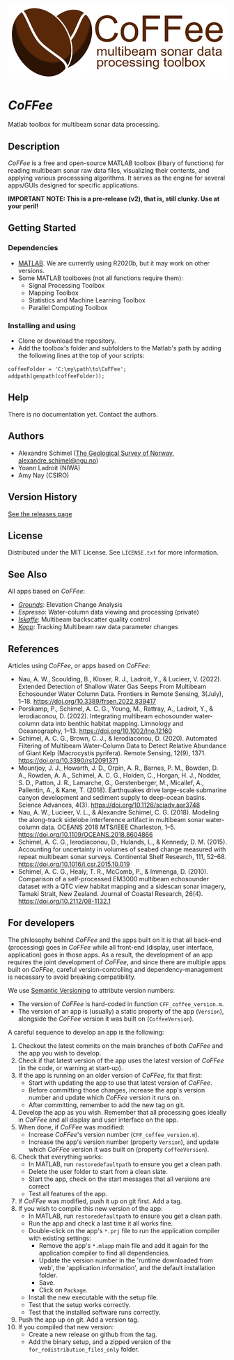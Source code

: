 ![](https://github.com/alexschimel/CoFFee/blob/master/apps/logo/coffee_banner.png?raw=true)

# *CoFFee*

Matlab toolbox for multibeam sonar data processing.

## Description

*CoFFee* is a free and open-source MATLAB toolbox (libary of functions) for reading multibeam sonar raw data files, visualizing their contents, and applying various processsing algorithms. It serves as the engine for several apps/GUIs designed for specific applications.

**IMPORTANT NOTE: This is a pre-release (v2), that is, still clunky. Use at your peril!**

## Getting Started

### Dependencies

* [MATLAB](https://au.mathworks.com/products/get-matlab.html). We are currently using R2020b, but it may work on other versions.
* Some MATLAB toolboxes (not all functions require them):
  * Signal Processing Toolbox
  * Mapping Toolbox
  * Statistics and Machine Learning Toolbox
  * Parallel Computing Toolbox

### Installing and using

* Clone or download the repository.
* Add the toolbox's folder and subfolders to the Matlab's path by adding the following lines at the top of your scripts:

```
coffeeFolder = 'C:\my\path\to\CoFFee';
addpath(genpath(coffeeFolder));
```

## Help

There is no documentation yet. Contact the authors.

## Authors

* Alexandre Schimel ([The Geological Survey of Norway](https://www.ngu.no), alexandre.schimel@ngu.no)
* Yoann Ladroit (NIWA)
* Amy Nay (CSIRO)

## Version History

[See the releases page](https://github.com/alexschimel/CoFFee/releases)

## License

Distributed under the MIT License. See `LICENSE.txt` for more information.

## See Also

All apps based on *CoFFee*:
* [*Grounds*](https://github.com/alexschimel/Grounds): Elevation Change Analysis
* *Espresso*: Water-column data viewing and processing (private)
* [*Iskaffe*](https://github.com/alexschimel/Iskaffe): Multibeam backscatter quality control
* [*Kopp*](https://github.com/alexschimel/Kopp): Tracking Multibeam raw data parameter changes


## References

Articles using *CoFFee*, or apps based on *CoFFee*:
* Nau, A. W., Scoulding, B., Kloser, R. J., Ladroit, Y., & Lucieer, V. (2022). Extended Detection of Shallow Water Gas Seeps From Multibeam Echosounder Water Column Data. Frontiers in Remote Sensing, 3(July), 1–18. https://doi.org/10.3389/frsen.2022.839417
* Porskamp, P., Schimel, A. C. G., Young, M., Rattray, A., Ladroit, Y., & Ierodiaconou, D. (2022). Integrating multibeam echosounder water‐column data into benthic habitat mapping. Limnology and Oceanography, 1–13. https://doi.org/10.1002/lno.12160
* Schimel, A. C. G., Brown, C. J., & Ierodiaconou, D. (2020). Automated Filtering of Multibeam Water-Column Data to Detect Relative Abundance of Giant Kelp (Macrocystis pyrifera). Remote Sensing, 12(9), 1371. https://doi.org/10.3390/rs12091371
* Mountjoy, J. J., Howarth, J. D., Orpin, A. R., Barnes, P. M., Bowden, D. A., Rowden, A. A., Schimel, A. C. G., Holden, C., Horgan, H. J., Nodder, S. D., Patton, J. R., Lamarche, G., Gerstenberger, M., Micallef, A., Pallentin, A., & Kane, T. (2018). Earthquakes drive large-scale submarine canyon development and sediment supply to deep-ocean basins. Science Advances, 4(3). https://doi.org/10.1126/sciadv.aar3748
* Nau, A. W., Lucieer, V. L., & Alexandre Schimel, C. G. (2018). Modeling the along-track sidelobe interference artifact in multibeam sonar water-column data. OCEANS 2018 MTS/IEEE Charleston, 1–5. https://doi.org/10.1109/OCEANS.2018.8604866
* Schimel, A. C. G., Ierodiaconou, D., Hulands, L., & Kennedy, D. M. (2015). Accounting for uncertainty in volumes of seabed change measured with repeat multibeam sonar surveys. Continental Shelf Research, 111, 52–68. https://doi.org/10.1016/j.csr.2015.10.019
* Schimel, A. C. G., Healy, T. R., McComb, P., & Immenga, D. (2010). Comparison of a self-processed EM3000 multibeam echosounder dataset with a QTC view habitat mapping and a sidescan sonar imagery, Tamaki Strait, New Zealand. Journal of Coastal Research, 26(4). https://doi.org/10.2112/08-1132.1


## For developers

The philosophy behind *CoFFee* and the apps built on it is that all back-end (processing) goes in *CoFFee* while all front-end (display, user interface, application) goes in those apps. As a result, the development of an app requires the joint development of *CoFFee*, and since there are multiple apps built on *CoFFee*, careful version-controlling and dependency-management is necessary to avoid breaking compatibility.

We use [Semantic Versioning](https://semver.org/) to attribute version numbers:
* The version of *CoFFee* is hard-coded in function `CFF_coffee_version.m`.
* The version of an app is (usually) a static property of the app (`Version`), alongside the *CoFFee* version it was built on (`CoffeeVersion`).

A careful sequence to develop an app is the following:

1. Checkout the latest commits on the main branches of both *CoFFee* and the app you wish to develop.
2. Check if that latest version of the app uses the latest version of *CoFFee* (in the code, or warning at start-up). 
3. If the app is running on an older version of *CoFFee*, fix that first:
    * Start with updating the app to use that latest version of *CoFFee*.
    * Before committing those changes, increase the app's version number and update which *CoFFee* version it runs on. 
    * After committing, remember to add the new tag on git.
4. Develop the app as you wish. Remember that all processing goes ideally in *CoFFee* and all display and user interface on the app.
5. When done, if *CoFFee* was modified:
    * Increase *CoFFee*'s version number (`CFF_coffee_version.m`).
    * Increase the app's version number (property `Version`), and update which *CoFFee* version it was built on (property `CoffeeVersion`).
6. Check that everything works:
    * In MATLAB, run `restoredefaultpath` to ensure you get a clean path.
    * Delete the user folder to start from a clean slate.
    * Start the app, check on the start messages that all versions are correct
    * Test all features of the app.
7. If *CoFFee* was modified, push it up on git first. Add a tag.
8. If you wish to compile this new version of the app:
    * In MATLAB, run `restoredefaultpath` to ensure you get a clean path. 
    * Run the app and check a last time it all works fine.
    * Double-click on the app's `*.prj` file to run the application compiler with existing settings:
      * Remove the app's `*.mlapp` main file and add it again for the application compiler to find all dependencies.
      * Update the version number in the 'runtime downloaded from web', the 'application information', and the default installation folder.
      * Save.
      * Click on `Package`.
    * Install the new executable with the setup file.
    * Test that the setup works correctly.
    * Test that the installed software runs correctly.
9. Push the app up on git. Add a version tag.
10. If you compiled that new version:
    * Create a new release on github from the tag. 
    * Add the binary setup, and a zipped version of the `for_redistribution_files_only` folder.
